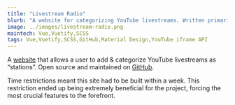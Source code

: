 ```yaml
---
title: "Livestream Radio"
blurb: "A website for categorizing YouTube livestreams. Written primarily in Vue."
image: ../images/livestream-radio.png
maintech: Vue,Vuetify,SCSS
tags: Vue,Vuetify,SCSS,GitHub,Material Design,YouTube iframe API
---
```

A [website](https://livestreamradio.netlify.com/) that allows a user to add & categorize YouTube livestreams as “stations”. Open source and maintained on [GitHub](https://github.com/sparlos/livestream-radio).

Time restrictions meant this site had to be built within a week. This restriction ended up being extremely beneficial for the project, forcing the most crucial features to the forefront.
